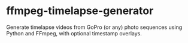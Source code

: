 # ffmpeg-timelapse-generator
Generate timelapse videos from GoPro (or any) photo sequences using Python and FFmpeg, with optional timestamp overlays.
